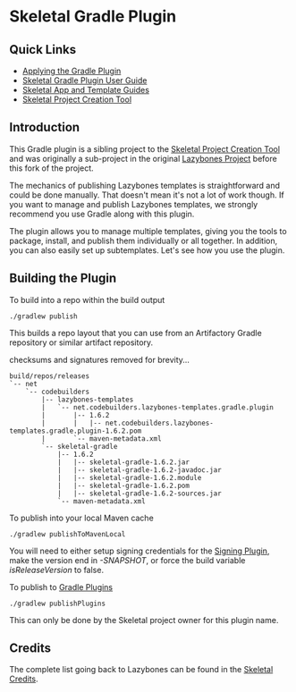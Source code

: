 # Skeletal Gradle Plugin
## Quick Links

* [Applying the Gradle Plugin](https://cbmarcum.github.io/skeletal-gradle-plugin/index.html#_apply_the_plugin)
* [Skeletal Gradle  Plugin User Guide](https://cbmarcum.github.io/skeletal-gradle-plugin/index.html)
* [Skeletal App and Template Guides](https://cbmarcum.github.io/skeletal/index.html)
* [Skeletal Project Creation Tool](https://github.com/cbmarcum/skeletal)

## Introduction

This Gradle plugin is a sibling project to the [Skeletal Project Creation Tool](https://github.com/cbmarcum/skeletal) and was originally a sub-project 
in the original [Lazybones Project](https://github.com/pledbrook/lazybones) 
before this fork of the project. 

The mechanics of publishing Lazybones templates is straightforward and could
be done manually. That doesn't mean it's not a lot of work though. If you want
to manage and publish Lazybones templates, we strongly recommend you use Gradle
along with this plugin.

The plugin allows you to manage multiple templates, giving you the tools to
package, install, and publish them individually or all together. In addition, 
you can also easily set up subtemplates. Let's see how you use the plugin.

## Building the Plugin
To build into a repo within the build output
```shell
./gradlew publish
```
This builds a repo layout that you can use from an Artifactory Gradle repository or similar artifact repository.

checksums and signatures removed for brevity...
```shell
build/repos/releases
`-- net
    `-- codebuilders
        |-- lazybones-templates
        |   `-- net.codebuilders.lazybones-templates.gradle.plugin
        |       |-- 1.6.2
        |       |   |-- net.codebuilders.lazybones-templates.gradle.plugin-1.6.2.pom
        |       `-- maven-metadata.xml
        `-- skeletal-gradle
            |-- 1.6.2
            |   |-- skeletal-gradle-1.6.2.jar
            |   |-- skeletal-gradle-1.6.2-javadoc.jar
            |   |-- skeletal-gradle-1.6.2.module
            |   |-- skeletal-gradle-1.6.2.pom
            |   |-- skeletal-gradle-1.6.2-sources.jar
            `-- maven-metadata.xml
```

To publish into your local Maven cache
```shell
./gradlew publishToMavenLocal
```
You will need to either setup signing credentials for the [Signing Plugin](https://docs.gradle.org/current/userguide/signing_plugin.html), make the version end in _-SNAPSHOT_, or force the build variable _isReleaseVersion_ to false.

To publish to [Gradle Plugins](https://plugins.gradle.org/plugin/net.codebuilders.lazybones-templates)
```shell
./gradlew publishPlugins
```
This can only be done by the Skeletal project owner for this plugin name.

## Credits

The complete list going back to Lazybones can be found in the [Skeletal Credits](https://github.com/cbmarcum/skeletal#credits).

